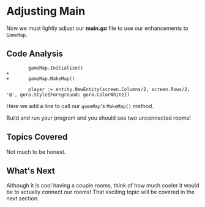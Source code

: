 # Adjusting Main
Now we must lightly adjust our **main.go** file to use our enhancements to `GameMap`.

## Code Analysis
```
		gameMap.Initialize()
+
+		gameMap.MakeMap()

		player := entity.NewEntity(screen.Columns/2, screen.Rows/2, '@', goro.Style{Foreground: goro.ColorWhite})
```
Here we add a line to call our `gameMap`'s `MakeMap()` method.

Build and run your program and you should see two unconnected rooms!

## Topics Covered
Not much to be honest.

## What's Next
Although it is cool having a couple rooms, think of how much cooler it would be to actually connect our rooms! That exciting topic will be covered in the next section.
